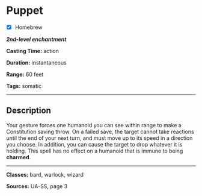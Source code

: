 # Puppet

- [x] Homebrew

***2nd-level enchantment***

**Casting Time:** action

**Duration:** instantaneous

**Range:** 60 feet

**Tags:** somatic

---

## Description
Your gesture forces one humanoid you can see within range to make a Constitution saving throw. On a failed save, the target cannot take reactions until the end of your next turn, and must move up to its speed in a direction you choose. In addition, you can cause the target to drop whatever it is holding. This spell has no effect on a humanoid that is immune to being **charmed**.

---

**Classes:** bard, warlock, wizard

**Sources:** UA-SS, page 3

